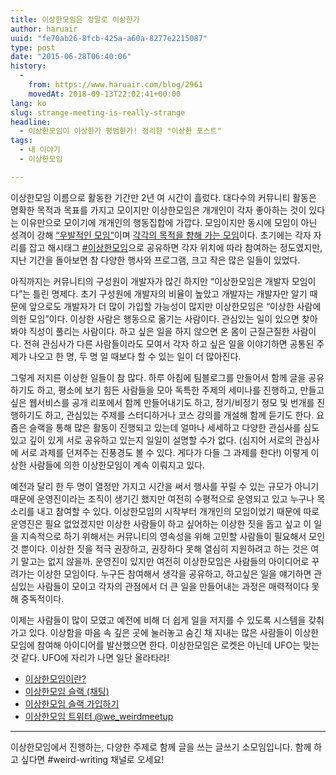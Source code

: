 ```yaml
---
title: 이상한모임은 정말로 이상한가
author: haruair
uuid: "fe70ab26-8fcb-425a-a60a-8277e2215087"
type: post
date: "2015-06-28T06:40:06"
history:
  - 
    from: https://www.haruair.com/blog/2961
    movedAt: 2018-09-13T22:02:41+00:00
lang: ko
slug: strange-meeting-is-really-strange
headline:
  - 이상한모임이 이상한가 평범한가! 정리한 "이상한 포스트"
tags:
  - 내 이야기
  - 이상한모임

---
```


이상한모임 이름으로 활동한 기간만 2년 여 시간이 흘렀다. 대다수의 커뮤니티 활동은 명확한 목적과 목표를 가지고 모이지만 이상한모임은 개개인이 각자 좋아하는 것이 있다는 이유만으로 모이기에 개개인의 행동집합에 가깝다. 모임이지만 동시에 모임이 아닌 성격이 강해 [&#8220;우발적인 모임&#8221;][1]이며 [각각의 목적을 향해 가는 모임][2]이다. 초기에는 각자 자리를 잡고 해시태그 [#이상한모임][3]으로 공유하면 각자 위치에 따라 참여하는 정도였지만, 지난 기간을 돌아보면 참 다양한 행사와 프로그램, 크고 작은 많은 일들이 있었다.

아직까지는 커뮤니티의 구성원이 개발자가 많긴 하지만 &#8220;이상한모임은 개발자 모임이다&#8221;는 틀린 명제다. 초기 구성원에 개발자의 비율이 높았고 개발자는 개발자만 알기 때문에 앞으로도 개발자가 더 많이 가입할 가능성이 많지만 이상한모임은 &#8220;이상한 사람에 의한 모임&#8221;이다. 이상한 사람은 행동으로 옮기는 사람이다. 관심있는 일이 있으면 찾아봐야 직성이 풀리는 사람이다. 하고 싶은 일을 하지 않으면 온 몸이 근질근질한 사람이다. 전혀 관심사가 다른 사람들이라도 모여서 각자 하고 싶은 일을 이야기하면 공통된 주제가 나오고 한 명, 두 명 일 때보다 할 수 있는 일이 더 많아진다.

그렇게 저지른 이상한 일들이 참 많다. 하루 아침에 팀블로그를 만들어서 함께 글을 공유하기도 하고, 평소에 보기 힘든 사람들을 모아 독특한 주제의 세미나를 진행하고, 만들고 싶은 웹서비스를 공개 리포에서 함께 만들어내기도 하고, 정기/비정기 정모 및 번개를 진행하기도 하고, 관심있는 주제를 스터디하거나 코스 강의를 개설해 함께 듣기도 한다. 요즘은 슬랙을 통해 많은 활동이 진행되고 있는데 얼마나 세세하고 다양한 관심사를 심도있고 깊이 있게 서로 공유하고 있는지 일일이 설명할 수가 없다. (심지어 서로의 관심사에 서로 과제를 던져주는 진풍경도 볼 수 있다. 게다가 다들 그 과제를 한다!) 이렇게 이상한 사람들에 의한 이상한모임이 계속 이뤄지고 있다.

예전과 달리 한 두 명이 열정만 가지고 시간을 써서 행사를 꾸릴 수 있는 규모가 아니기 때문에 운영진이라는 조직이 생기긴 했지만 여전히 수평적으로 운영되고 있고 누구나 목소리를 내고 참여할 수 있다. 이상한모임의 시작부터 개개인의 모임이었기 때문에 따로 운영진은 필요 없었겠지만 이상한 사람들이 하고 싶어하는 이상한 짓을 돕고 싶고 이 일을 지속적으로 하기 위해서는 커뮤니티의 영속성을 위해 고민할 사람들이 필요해서 모인 것 뿐이다. 이상한 짓을 적극 권장하고, 권장하다 못해 열심히 지원하려고 하는 것은 여기 말고는 없지 않을까. 운영진이 있지만 여전히 이상한모임은 사람들의 아이디어로 꾸려가는 이상한 모임이다. 누구든 참여해서 생각을 공유하고, 하고싶은 일을 얘기하면 관심있는 사람들이 모이고 각자의 관점에서 더 큰 일을 만들어내는 과정은 매력적이다 못해 중독적이다.

이제는 사람들이 많이 모였고 예전에 비해 더 쉽게 일을 저지를 수 있도록 시스템을 갖춰가고 있다. 이상함을 마음 속 깊은 곳에 눌러놓고 숨긴 채 지내는 많은 사람들이 이상한모임에 참여해 아이디어를 발산했으면 한다. 이상한모임은 로켓은 아닌데 UFO는 맞는 것 같다. UFO에 자리가 나면 일단 올라타라!

  * [이상한모임이란?][4]
  * [이상한모임 슬랙 (채팅)][5]
  * [이상한모임 슬랙 가입하기][6]
  * [이상한모임 트위터 @we_weirdmeetup][7]

* * *

이상한모임에서 진행하는, 다양한 주제로 함께 글을 쓰는 글쓰기 소모임입니다. 함께 하고 싶다면 #weird-writing 채널로 오세요!

 [1]: http://minieetea.com/2015/06/archives/3219
 [2]: http://weirdmeetup.com/
 [3]: https://twitter.com/search?q=#이상한모임
 [4]: http://blog.weirdx.io/about
 [5]: http://slack.weirdx.io
 [6]: http://weirdmeetup.herokuapp.com/
 [7]: http://www.twitter.com/we_weirdmeetup
